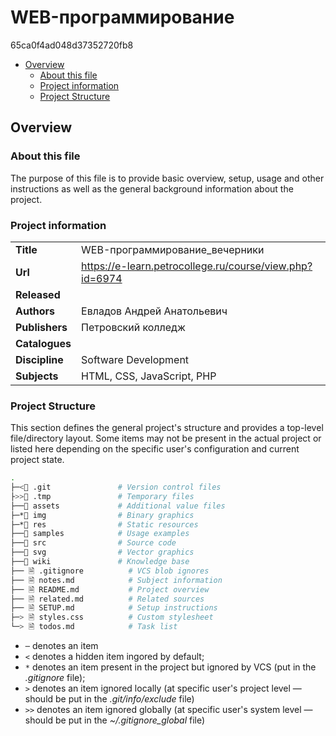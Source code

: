 # WEB-программирование
65ca0f4ad048d37352720fb8

- [Overview](#overview)
  - [About this file](#about-this-file)
  - [Project information](#project-information)
  - [Project Structure](#project-structure)

## Overview

### About this file
The purpose of this file is to provide basic overview, setup, usage and other instructions as well as the general background information about the project.

### Project information

| | |
-- | --
**Title** | WEB-программирование_вечерники
**Url** | https://e-learn.petrocollege.ru/course/view.php?id=6974
**Released** |
**Authors** | Евладов Андрей Анатольевич
**Publishers** | Петровский колледж
**Catalogues** |
**Discipline** | Software Development
**Subjects** | HTML, CSS, JavaScript, PHP

### Project Structure
This section defines the general project's structure and provides a top-level file/directory layout. Some items may not be present in the actual project or listed here depending on the specific user's configuration and current project state.

```sh
.
├─<📁 .git               # Version control files
├>>📁 .tmp               # Temporary files
├──📁 assets             # Additional value files
├─*📁 img                # Binary graphics
├─*📁 res                # Static resources
├──📁 samples            # Usage examples
├──📁 src                # Source code
├──📁 svg                # Vector graphics
├──📁 wiki               # Knowledge base
├── 🗎 .gitignore          # VCS blob ignores
├── 🗎 notes.md            # Subject information
├── 🗎 README.md           # Project overview
├── 🗎 related.md          # Related sources
├── 🗎 SETUP.md            # Setup instructions
├─> 🗎 styles.css          # Custom stylesheet
└─> 🗎 todos.md            # Task list
```

- `─` denotes an item
- `<` denotes a hidden item ingored by default;
- `*` denotes an item present in the project but ignored by VCS (put in the *.gitignore* file);
- `>` denotes an item ignored locally (at specific user's project level — should be put in the *.git/info/exclude* file)
- `>>` denotes an item ignored globally (at specific user's system level — should be put in the *~/.gitignore_global* file)
